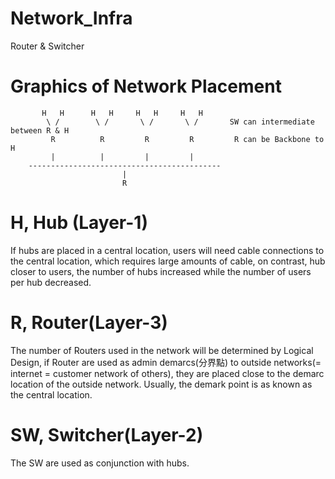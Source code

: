 # Network_Infra
Router &amp; Switcher

# Graphics of Network Placement


           H   H      H   H     H   H     H   H
            \ /        \ /       \ /       \ /       SW can intermediate between R & H
             R          R         R         R         R can be Backbone to H
             |          |         |         |
        -------------------------------------------
                             |
                             R


# H, Hub (Layer-1)

If hubs are placed in a central location, users will need cable connections to the central location, which requires large amounts of cable, on contrast, hub closer to users, the number of hubs increased while the number of users per hub decreased.

# R, Router(Layer-3)

The number of Routers used in the network will be determined by Logical Design, if Router are used as admin demarcs(分界點) to outside networks(= internet = customer network of others), they are placed close to the demarc location of the outside network. Usually, the demark point is as known as the central location.

# SW, Switcher(Layer-2)

The SW are used as conjunction with hubs.



